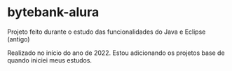 # bytebank-alura
Projeto feito durante o estudo das funcionalidades do Java e Eclipse (antigo)

Realizado no início do ano de 2022.
Estou adicionando os projetos base de quando iniciei meus estudos.
